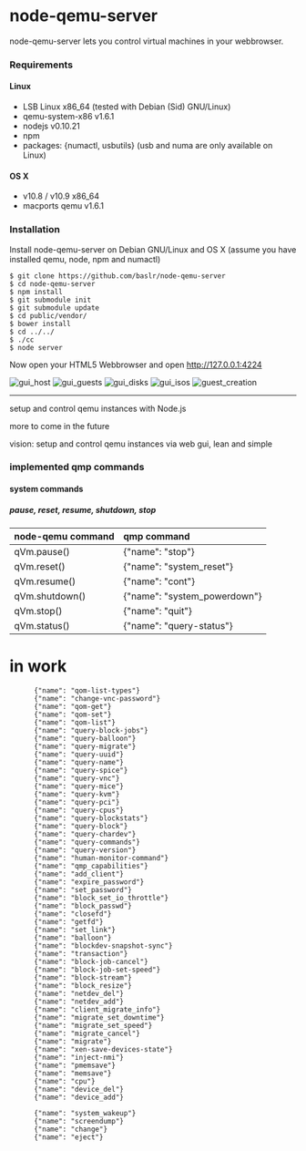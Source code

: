 node-qemu-server
================
node-qemu-server lets you control virtual machines in your webbrowser.

### Requirements

#### Linux
* LSB Linux x86_64 (tested with Debian (Sid) GNU/Linux)
* qemu-system-x86 v1.6.1
* nodejs v0.10.21
* npm
* packages: {numactl, usbutils} (usb and numa are only available on Linux)

#### OS X
* v10.8 / v10.9 x86_64 
* macports qemu v1.6.1

### Installation
Install node-qemu-server on Debian GNU/Linux and OS X (assume you have installed qemu, node, npm and numactl)

    $ git clone https://github.com/baslr/node-qemu-server
    $ cd node-qemu-server
    $ npm install
    $ git submodule init
    $ git submodule update
    $ cd public/vendor/
    $ bower install
    $ cd ../../
    $ ./cc
    $ node server
    
Now open your HTML5 Webbrowser and open http://127.0.0.1:4224

![gui_host](https://raw.github.com/baslr/node-qemu-server/feature/new-guest-creation/doc/host.png)
![gui_guests](https://raw.github.com/baslr/node-qemu-server/feature/new-guest-creation/doc/guests.png)
![gui_disks](https://raw.github.com/baslr/node-qemu-server/feature/new-guest-creation/doc/disks.png)
![gui_isos](https://raw.github.com/baslr/node-qemu-server/feature/new-guest-creation/doc/isos.png)
![guest_creation](https://raw.github.com/baslr/node-qemu-server/feature/new-guest-creation/doc/guest_creation.png)

---
setup and control qemu instances with Node.js

more to come in the future

vision:
setup and control qemu instances via web gui, lean and simple


### implemented qmp commands
    
#### system commands
##### pause, reset, resume, shutdown, stop
    
node-qemu command | qmp command
:--------------|:-------------------
qVm.pause()    | {"name": "stop"}
qVm.reset()    | {"name": "system_reset"}
qVm.resume()   | {"name": "cont"}
qVm.shutdown() | {"name": "system_powerdown"}
qVm.stop()     | {"name": "quit"}
qVm.status()   | {"name": "query-status"}


  # in work
          {"name": "qom-list-types"}
          {"name": "change-vnc-password"}
          {"name": "qom-get"}
          {"name": "qom-set"}
          {"name": "qom-list"}
          {"name": "query-block-jobs"}
          {"name": "query-balloon"}
          {"name": "query-migrate"}
          {"name": "query-uuid"}
          {"name": "query-name"}
          {"name": "query-spice"}
          {"name": "query-vnc"}
          {"name": "query-mice"}
          {"name": "query-kvm"}
          {"name": "query-pci"}
          {"name": "query-cpus"}
          {"name": "query-blockstats"}
          {"name": "query-block"}
          {"name": "query-chardev"}
          {"name": "query-commands"}
          {"name": "query-version"}
          {"name": "human-monitor-command"}
          {"name": "qmp_capabilities"}
          {"name": "add_client"}
          {"name": "expire_password"}
          {"name": "set_password"}
          {"name": "block_set_io_throttle"}
          {"name": "block_passwd"}
          {"name": "closefd"}
          {"name": "getfd"}
          {"name": "set_link"}
          {"name": "balloon"}
          {"name": "blockdev-snapshot-sync"}
          {"name": "transaction"}
          {"name": "block-job-cancel"}
          {"name": "block-job-set-speed"}
          {"name": "block-stream"}
          {"name": "block_resize"}
          {"name": "netdev_del"}
          {"name": "netdev_add"}
          {"name": "client_migrate_info"}
          {"name": "migrate_set_downtime"}
          {"name": "migrate_set_speed"}
          {"name": "migrate_cancel"}
          {"name": "migrate"}
          {"name": "xen-save-devices-state"}
          {"name": "inject-nmi"}
          {"name": "pmemsave"}
          {"name": "memsave"}
          {"name": "cpu"}
          {"name": "device_del"}
          {"name": "device_add"}

          {"name": "system_wakeup"}
          {"name": "screendump"}
          {"name": "change"}
          {"name": "eject"}

